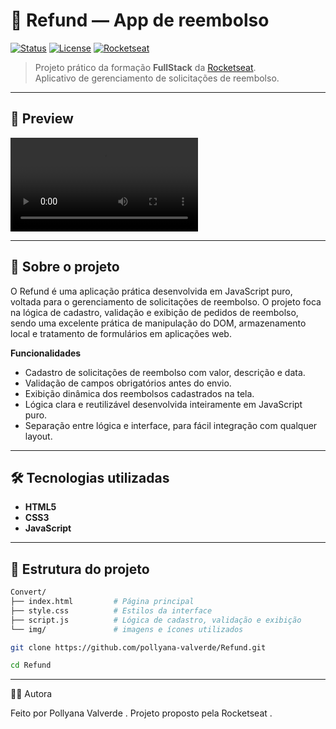 # 🛒 Refund — App de reembolso

[![Status](https://img.shields.io/badge/status-finalizado-blue)]()
[![License](https://img.shields.io/badge/license-MIT-green)]()
[![Rocketseat](https://img.shields.io/badge/Rocketseat-FullStack-purple)]()

> Projeto prático da formação **FullStack** da [Rocketseat](https://www.rocketseat.com.br/).  
> Aplicativo de gerenciamento de solicitações de reembolso.

---

## 📸 Preview

![preview do projeto](videos/preview_comprimido.mp4)

---

## 📄 Sobre o projeto

O Refund é uma aplicação prática desenvolvida em JavaScript puro, voltada para o gerenciamento de solicitações de reembolso.
O projeto foca na lógica de cadastro, validação e exibição de pedidos de reembolso, sendo uma excelente prática de manipulação do DOM, armazenamento local e tratamento de formulários em aplicações web.

**Funcionalidades**

- Cadastro de solicitações de reembolso com valor, descrição e data.
- Validação de campos obrigatórios antes do envio.
- Exibição dinâmica dos reembolsos cadastrados na tela.
- Lógica clara e reutilizável desenvolvida inteiramente em JavaScript puro.
- Separação entre lógica e interface, para fácil integração com qualquer layout.

---

## 🛠 Tecnologias utilizadas

- **HTML5**  
- **CSS3**  
- **JavaScript**  

---

## 📂 Estrutura do projeto

```bash
Convert/
├── index.html         # Página principal
├── style.css          # Estilos da interface
├── script.js          # Lógica de cadastro, validação e exibição
└── img/               # imagens e ícones utilizados
```

```bash
git clone https://github.com/pollyana-valverde/Refund.git
```
```bash
cd Refund
```
---

👩‍💻 Autora

Feito por Pollyana Valverde
.
Projeto proposto pela Rocketseat
.

